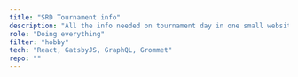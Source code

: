 ```yaml
---
title: "SRD Tournament info"
description: "All the info needed on tournament day in one small website"
role: "Doing everything"
filter: "hobby"
tech: "React, GatsbyJS, GraphQL, Grommet"
repo: ""
---
```

